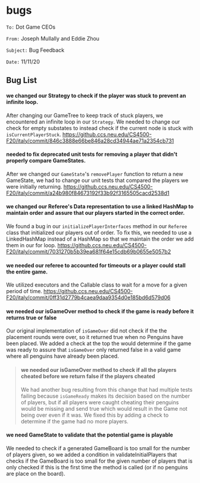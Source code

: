 #  bugs

`To:` Dot Game CEOs

`From:` Joseph Mullally and Eddie Zhou

`Subject:` Bug Feedback

`Date:` 11/11/20


## Bug List
#### we changed our Strategy to check if the player was stuck to prevent an infinite loop.
After changing our GameTree to keep track of stuck players, we encountered an infinite loop in our
`Strategy`.  We needed to change our check for empty substates to instead check if the current node 
is stuck with `isCurrentPlayerStuck`.
<https://github.ccs.neu.edu/CS4500-F20/italy/commit/846c3888e66be846a28cd34944ae71a2354cb731>

#### needed to fix deprecated unit tests for removing a player that didn't properly compare GameStates.
After we changed our `GameState`'s `removePlayer` function to return a new GameState, we had to 
change our unit tests that compared the players we were initially returning.
<https://github.ccs.neu.edu/CS4500-F20/italy/commit/a24b980f84673192f33b92f3165505cacd2538d1>

#### we changed our Referee's Data representation to use a linked HashMap to maintain order and assure that our players started in the correct order.
We found a bug in our `initializePlayerInterfaces` method in our `Referee` class that initialized 
our players out of order. To fix this, we needed to use a LinkedHashMap instead of a HashMap so that
we maintain the order we add them in our for loop.
<https://github.ccs.neu.edu/CS4500-F20/italy/commit/7031270b5b39ea681f64e15cdb69b0655e5057b2>

#### we needed our referee to accounted for timeouts or a player could stall the entire game.
We utilized executors and the Callable class to wait for a move for a given period of time.
<https://github.ccs.neu.edu/CS4500-F20/italy/commit/0ff31d2779b4caea9daa9354d0e185bd6d579d06>

#### we needed our isGameOver method to check if the game is ready before it returns true or false
Our original implementation of `isGameOver` did not check if the the placement rounds were over, so
it returned true when no Penguins have been placed.  We added a check at the top the would determine
if the game was ready to assure that `isGameOver` only returned false in a valid game where all 
penguins have already been placed.

> #### we needed our isGameOver method to check if all the players cheated before we return false if the players cheated
> We had another bug resulting from this change that had multiple tests failing because `isGameReady` 
> makes its decision based on the number of players, but if all players were caught cheating their
> penguins would be missing and send true which would result in the Game not being over even if it 
> was. We fixed this by adding a check to determine if the game had no more players.
>

#### we need GameState to validate that the potential game is playable
We needed to check if a generated GameBoard is too small for the number of players given, so we 
added a condition in validateInitialPlayers that checks if the GameBoard is too small for the given
number of players that is only checked if this is the first time the method is called 
(or if no penguins are place on the board).

